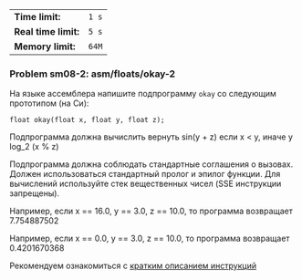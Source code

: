 |                      |       |
|----------------------|-------|
| **Time limit:**      | `1 s` |
| **Real time limit:** | `5 s` |
| **Memory limit:**    | `64M` |


### Problem sm08-2: asm/floats/okay-2

На языке ассемблера напишите подпрограмму `okay` со следующим прототипом (на Си):

    
    
    float okay(float x, float y, float z);

Подпрограмма должна вычислить вернуть sin(y + z) если x < y, иначе y log_2 (x % z)

Подпрограмма должна соблюдать стандартные соглашения о вызовах. Должен использоваться стандартный
пролог и эпилог функции. Для вычислений используйте стек вещественных чисел (SSE инструкции
запрещены).

Например, если x == 16.0, y == 3.0, z == 10.0, то программа возвращает 7.754887502

Например, если x == 0.0, y == 3.0, z == 10.0, то программа возвращает 0.4201670368

Рекомендуем ознакомиться с [кратким описанием
инструкций](https://cs.fit.edu/~mmahoney/cse3101/float.html)

